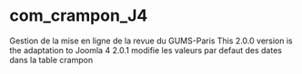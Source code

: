 # com_crampon_J4
Gestion de la mise en ligne de la revue du GUMS-Paris
This 2.0.0 version is the adaptation to Joomla 4
2.0.1 modifie les valeurs par defaut des dates dans la table crampon
